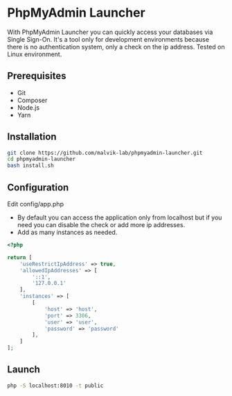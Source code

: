 # PhpMyAdmin Launcher

With PhpMyAdmin Launcher you can quickly access your databases via Single Sign-On.
It's a tool only for development environments because there is no authentication system, only a check on the ip address.
Tested on Linux environment.


## Prerequisites
- Git
- Composer
- Node.js
- Yarn


## Installation
```sh
git clone https://github.com/malvik-lab/phpmyadmin-launcher.git
cd phpmyadmin-launcher
bash install.sh
```


## Configuration
Edit config/app.php
- By default you can access the application only from localhost but if you need you can disable the check or add more ip addresses.
- Add as many instances as needed.
```php
<?php

return [
    'useRestrictIpAddress' => true,
    'allowedIpAddresses' => [
        '::1',
        '127.0.0.1'
    ],
    'instances' => [
        [
            'host' => 'host',
            'port' => 3306,
            'user' => 'user',
            'password' => 'password'
        ],
    ]
];
```


## Launch
```sh
php -S localhost:8010 -t public
```
